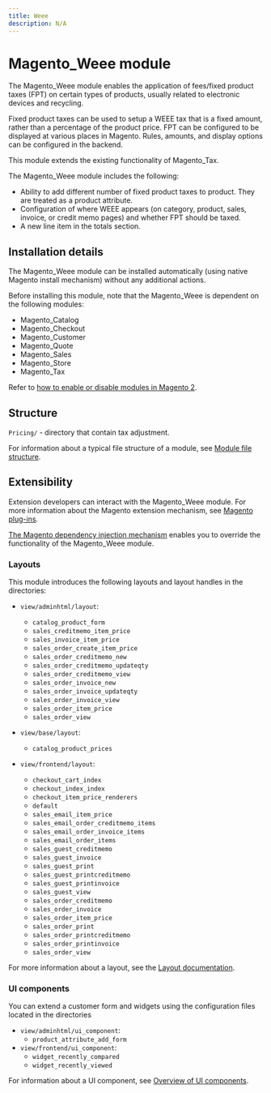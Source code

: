 ```yaml
---
title: Weee
description: N/A
---
```


# Magento_Weee module

The Magento_Weee module enables the application of fees/fixed product taxes (FPT) on certain types of products, usually related to electronic devices and recycling.

Fixed product taxes can be used to setup a WEEE tax that is a fixed amount, rather than a percentage of the product price. FPT can be configured to be displayed at various places in Magento. Rules, amounts, and display options can be configured in the backend.

This module extends the existing functionality of Magento_Tax.

The Magento_Weee module includes the following:

- Ability to add different number of fixed product taxes to product. They are treated as a product attribute.
- Configuration of where WEEE appears (on category, product, sales, invoice, or credit memo pages) and whether FPT should be taxed.
- A new line item in the totals section.

## Installation details

The Magento_Weee module can be installed automatically (using native Magento install mechanism) without any additional actions.

Before installing this module, note that the Magento_Weee is dependent on the following modules:

- Magento_Catalog
- Magento_Checkout
- Magento_Customer
- Magento_Quote
- Magento_Sales
- Magento_Store
- Magento_Tax

Refer to [how to enable or disable modules in Magento 2](https://experienceleague.adobe.com/docs/commerce-operations/installation-guide/tutorials/manage-modules.html).

## Structure

`Pricing/` - directory that contain tax adjustment.

For information about a typical file structure of a module, see [Module file structure](https://developer.adobe.com/commerce/php/development/build/component-file-structure/#module-file-structure).

## Extensibility

Extension developers can interact with the Magento_Weee module. For more information about the Magento extension mechanism, see [Magento plug-ins](https://developer.adobe.com/commerce/php/development/components/plugins/).

[The Magento dependency injection mechanism](https://developer.adobe.com/commerce/php/development/components/dependency-injection/) enables you to override the functionality of the Magento_Weee module.

### Layouts

This module introduces the following layouts and layout handles in the directories:

- `view/adminhtml/layout`:
    - `catalog_product_form`
    - `sales_creditmemo_item_price`
    - `sales_invoice_item_price`
    - `sales_order_create_item_price`
    - `sales_order_creditmemo_new`
    - `sales_order_creditmemo_updateqty`
    - `sales_order_creditmemo_view`
    - `sales_order_invoice_new`
    - `sales_order_invoice_updateqty`
    - `sales_order_invoice_view`
    - `sales_order_item_price`
    - `sales_order_view`

- `view/base/layout`:
    - `catalog_product_prices`

- `view/frontend/layout`:
    - `checkout_cart_index`
    - `checkout_index_index`
    - `checkout_item_price_renderers`
    - `default`
    - `sales_email_item_price`
    - `sales_email_order_creditmemo_items`
    - `sales_email_order_invoice_items`
    - `sales_email_order_items`
    - `sales_guest_creditmemo`
    - `sales_guest_invoice`
    - `sales_guest_print`
    - `sales_guest_printcreditmemo`
    - `sales_guest_printinvoice`
    - `sales_guest_view`
    - `sales_order_creditmemo`
    - `sales_order_invoice`
    - `sales_order_item_price`
    - `sales_order_print`
    - `sales_order_printcreditmemo`
    - `sales_order_printinvoice`
    - `sales_order_view`

For more information about a layout, see the [Layout documentation](https://developer.adobe.com/commerce/frontend-core/guide/layouts/).

### UI components

You can extend a customer form and widgets using the configuration files located in the directories

- `view/adminhtml/ui_component`:
    - `product_attribute_add_form`
- `view/frontend/ui_component`:
    - `widget_recently_compared`
    - `widget_recently_viewed`

For information about a UI component, see [Overview of UI components](https://developer.adobe.com/commerce/frontend-core/ui-components/).
